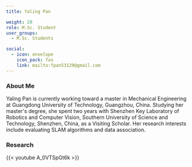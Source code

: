 ```yaml
---
title: Yaling Pan

weight: 20
role: M.Sc. Student
user_groups:
  - M.Sc. Students

social:
  - icon: envelope 
    icon_pack: fas
    link: mailto:fpan53129@gmail.com
---
```

### About Me
Yaling Pan is currently working toward a master in Mechanical Engineering at Guangdong University of Technology, Guangzhou, China. Studying her master's degree, she spent two years with Shenzhen Key Laboratory of Robotics and Computer Vision, Southern University of Science and Technology, Shenzhen, China, as a Visiting Scholar. Her research interests include evaluating SLAM algorithms and data association.

### Research
{{< youtube A_0VTSpGt6k >}}




